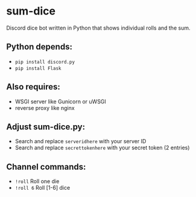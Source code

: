 # sum-dice
Discord dice bot written in Python that shows individual rolls and the sum.

## Python depends:
- `pip install discord.py`
- `pip install Flask`

## Also requires:
- WSGI server like Gunicorn or uWSGI
- reverse proxy like nginx

## Adjust sum-dice.py:
- Search and replace `serveridhere` with your server ID
- Search and replace `secrettokenhere` with your secret token (2 entries)

## Channel commands:
- `!roll` Roll one die
- `!roll 6` Roll [1-6] dice
